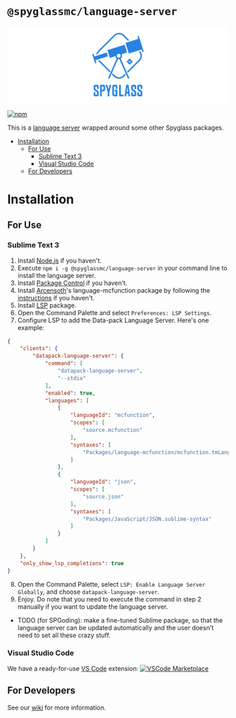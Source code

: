 # `@spyglassmc/language-server`

![banner](https://raw.githubusercontent.com/SpyglassMC/logo/main/banner.png)

[![npm](https://img.shields.io/npm/v/datapack-language-server.svg?logo=npm&style=flat-square)](https://npmjs.com/package/datapack-language-server)

This is a [language server][lsp] wrapped around some other Spyglass packages.

- [Installation](#installation)
	- [For Use](#for-use)
		- [Sublime Text 3](#sublime-text-3)
		- [Visual Studio Code](#visual-studio-code)
	- [For Developers](#for-developers)

# Installation

## For Use

### Sublime Text 3

1. Install [Node.js](https://nodejs.org/) if you haven't.
2. Execute `npm i -g @spyglassmc/language-server` in your command line to install the language server.
3. Install [Package Control](https://packagecontrol.io/installation) if you haven't.
4. Install [Arcensoth](https://github.com/Arcensoth)'s language-mcfunction package by following the [instructions](https://github.com/Arcensoth/language-mcfunction#installing-the-sublimetext-package) if you haven't.
5. Install [LSP](https://packagecontrol.io/packages/LSP) package.
6. Open the Command Palette and select `Preferences: LSP Settings`.
7. Configure LSP to add the Data-pack Language Server. Here's one example:
```json
{
	"clients": {
		"datapack-language-server": {
			"command": [
				"datapack-language-server",
				"--stdio"
			],
			"enabled": true,
			"languages": [
				{
					"languageId": "mcfunction",
					"scopes": [
						"source.mcfunction"
					],
					"syntaxes": [
						"Packages/language-mcfunction/mcfunction.tmLanguage"
					]
				},
				{
					"languageId": "json",
					"scopes": [
						"source.json"
					],
					"syntaxes": [
						"Packages/JavaScript/JSON.sublime-syntax"
					]
				}
			]
		}
	},
	"only_show_lsp_completions": true
}
```
8. Open the Command Palette, select `LSP: Enable Language Server Globally`, and choose `datapack-language-server`.
9. Enjoy. Do note that you need to execute the command in step 2 manually if you want to update the language server.

- TODO (for SPGoding): make a fine-tuned Sublime package, so that the language server can be updated automatically and the user doesn't need to set all these crazy stuff.

### Visual Studio Code

We have a ready-for-use [VS Code](https://code.visualstudio.com/) extension: [![VSCode Marketplace](https://img.shields.io/visual-studio-marketplace/v/SPGoding.datapack-language-server.svg?logo=visual-studio-code&style=flat-square)](https://marketplace.visualstudio.com/items?itemName=SPGoding.datapack-language-server)

## For Developers

See our [wiki](https://spyglassmc.com/wiki/Language-Server-Details) for more information.

[lsp]: https://microsoft.github.io/language-server-protocol/

